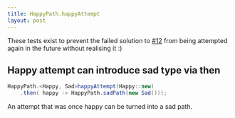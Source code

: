 ```yaml
---
title: HappyPath.happyAttempt
layout: post
---
```

These tests exist to prevent the failed solution to <a href="https://github.com/theangrydev/business-flows/issues/12">#12</a>
from being attempted again in the future without realising it :)

## Happy attempt can introduce sad type via then
```java
HappyPath.<Happy, Sad>happyAttempt(Happy::new)
    .then( happy -> HappyPath.sadPath(new Sad()));
```
An attempt that was once happy can be turned into a sad path.
